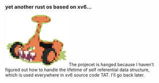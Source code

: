 ### yet another rust os based on xv6...

![](./roton.png)
The projecet is hanged because I haven't figured out how to handle the lifetime of self referential data structure, which is used everywhere in xv6 source code TAT. I'll go back later.

